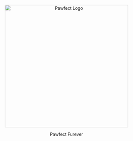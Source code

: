 <p align="center"><a href="https://laravel.com" target="_blank"><img src="https://github.com/RidhoAji921/pawfect-furever/blob/main/public/images/Logo.png" width="400" alt="Pawfect Logo"></a></p>
<p align="center">Pawfect Furever</p>
<h1></h1>